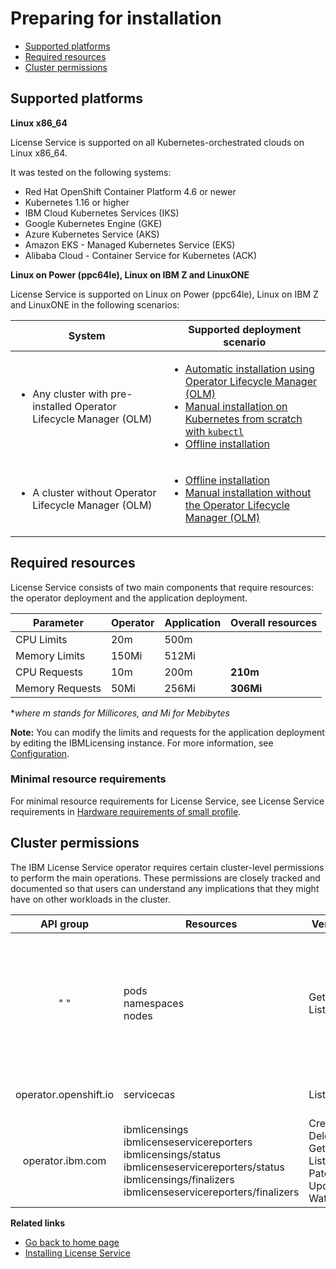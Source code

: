 
# Preparing for installation

- [Supported platforms](#supported-platforms)
- [Required resources](#required-resources)
- [Cluster permissions](#cluster-permissions)

## Supported platforms

<b>Linux x86_64</b>

License Service is supported on all Kubernetes-orchestrated clouds on Linux x86_64.

It was tested on the following systems:

- Red Hat OpenShift Container Platform 4.6 or newer
- Kubernetes 1.16 or higher
- IBM Cloud Kubernetes Services (IKS)
- Google Kubernetes Engine (GKE)
- Azure Kubernetes Service (AKS)
- Amazon EKS - Managed Kubernetes Service (EKS)
- Alibaba Cloud - Container Service for Kubernetes (ACK)

<b>Linux on Power (ppc64le), Linux on IBM Z and LinuxONE</b>

License Service is supported on Linux on Power (ppc64le), Linux on IBM Z and LinuxONE in the following scenarios:

 |System|Supported deployment scenario|
 |---|---|
 |<ul><li>Any cluster with pre-installed Operator Lifecycle Manager (OLM)</li></ul>|<ul><li>[Automatic installation using Operator Lifecycle Manager (OLM)](Automatic_installation.md)</li><li>[Manual installation on Kubernetes from scratch with `kubectl`](Install_from_scratch.md)</li><li>[Offline installation](Install_offline.md)</li></ul>|
|<ul><li>A cluster without Operator Lifecycle Manager (OLM)</li></ul>| <ul><li>[Offline installation](Install_offline.md)</li><li>[Manual installation without the Operator Lifecycle Manager (OLM)](Install_without_OLM.md)</li></ul>|

## Required resources

License Service consists of two main components that require resources: the operator deployment and the application deployment.

 |Parameter|Operator|Application|Overall resources|
 |---|---|---|---|
 |CPU Limits| 20m| 500m| |
 |Memory Limits| 150Mi|512Mi|
 |CPU Requests| 10m|200m|**210m**|
 |Memory Requests|50Mi|256Mi|**306Mi**|

 *_where m stands for Millicores, and Mi for Mebibytes_

 **Note:** You can modify the limits and requests for the application deployment by editing the IBMLicensing instance. For more information, see [Configuration](Configuration.md).

### Minimal resource requirements

For minimal resource requirements for License Service, see License Service requirements in [Hardware requirements of small profile](https://www.ibm.com/docs/en/cpfs?topic=services-hardware-requirements-small-profile).

## Cluster permissions

The IBM License Service operator requires certain cluster-level permissions to perform the main operations. These permissions are closely tracked and documented so that users can understand any implications that they might have on other workloads in the cluster.

|**API group**| **Resources** | **Verbs**  | **Description**    | 
|:------------:|--------------|-------------|--------------------|
|" "|pods </br> namespaces </br> nodes|Get </br> List|The cluster permissions for the `ibm-license-service` service account are **read-only access** permissions that are required to properly discover the running {{site.data.keyword.IBM_notm}} applications to report license usage of the Virtual Processor Core (VPC) and Processor Value Unit (PVU) metrics.|
|operator.openshift.io|servicecas|List|These permissions are required to generate the TLS certificate for License Service. |
|operator.ibm.com| ibmlicensings </br> ibmlicenseservicereporters </br> ibmlicensings/status </br> ibmlicenseservicereporters/status </br> ibmlicensings/finalizers </br> ibmlicenseservicereporters/finalizers|Create </br> Delete </br> Get </br> List </br> Patch </br> Update </br> Watch| The cluster permissions for the `ibm-licensing-operator` service account are required to properly manage the status of the IBM License Service operator.|

<b>Related links</b>

- [Go back to home page](../License_Service_main.md#documentation)
- [Installing License Service](Installation_scenarios.md)
